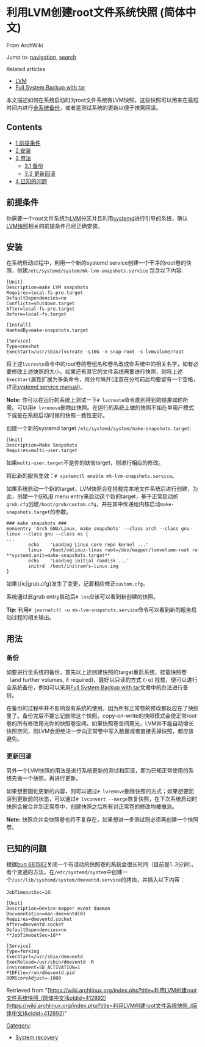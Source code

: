 # 利用LVM创建root文件系统快照 (简体中文)

From ArchWiki

Jump to: [navigation](#column-one), [search](#searchInput)

Related articles

*   [LVM](/index.php/LVM "LVM")
*   [Full System Backup with tar](/index.php/Full_System_Backup_with_tar "Full System Backup with tar")

本文描述如何在系统启动时为root文件系统做LVM快照，这些快照可以用来在最短时间内进行[全系统备份](/index.php/Full_System_Backup_with_tar "Full System Backup with tar")，或者是测试系统的更新以便于按需回滚。

## Contents

*   [1 前提条件](#.E5.89.8D.E6.8F.90.E6.9D.A1.E4.BB.B6)
*   [2 安装](#.E5.AE.89.E8.A3.85)
*   [3 用法](#.E7.94.A8.E6.B3.95)
    *   [3.1 备份](#.E5.A4.87.E4.BB.BD)
    *   [3.2 更新回滚](#.E6.9B.B4.E6.96.B0.E5.9B.9E.E6.BB.9A)
*   [4 已知的问题](#.E5.B7.B2.E7.9F.A5.E7.9A.84.E9.97.AE.E9.A2.98)

## 前提条件

你需要一个root文件系统为[LVM](/index.php/LVM "LVM")分区并且利用[systemd](/index.php/Systemd "Systemd")进行引导的系统，确认[LVM快照](/index.php/LVM#Snapshots "LVM")相关的前提条件已经正确安装。

## 安装

在系统启动过程中，利用一个新的systemd service创建一个干净的root卷的快照，创建`/etc/systemd/system/mk-lvm-snapshots.service` 包含以下内容:

```
[Unit]
Description=make LVM snapshots
Requires=local-fs-pre.target
DefaultDependencies=no
Conflicts=shutdown.target
After=local-fs-pre.target
Before=local-fs.target

[Install]
WantedBy=make-snapshots.target

[Service]
Type=oneshot
ExecStart=/usr/sbin/lvcreate -L10G -n snap-root -s lvmvolume/root
```

将上述`lvcreate`命令中的root卷的卷组名和卷名改成你系统中的相关名字，如有必要修改上述快照的大小。如果还有其它的文件系统需要进行快照，则将上述`ExecStart`属性扩展为多条命令，用分号隔开(注意在分号前后均要留有一个空格，详见[systemd service manual](http://www.freedesktop.org/software/systemd/man/systemd.service.html#Command%20lines))。

**Note:** 你可以在运行的系统上测试一下`# lvcreate`命令直到得到的结果如你所需。可以用`# lvremove`删除此快照。在运行的系统上做的快照不如在单用户模式下或是在系统启动时做的快照一致性更好。

创建一个新的systemd target `/etc/systemd/system/make-snapshots.target`:

```
[Unit]
Description=Make Snapshots
Requires=multi-user.target
```

如果`multi-user.target`不是你的缺省target，则进行相应的修改。

将此新的服务生效：`# systemctl enable mk-lvm-snapshots.service`。

如果系统启动一个新的target，LVM快照会在挂载完本地文件系统后进行创建，为此，创建一个[GRUB](/index.php/GRUB "GRUB") menu entry来启动这个新的target，基于正常启动的`grub.cfg`创建`/boot/grub/custom.cfg`，并在其中传递给内核启动`make-snapshots.target`的参数。

```
### make snapshots ###
menuentry 'Arch GNU/Linux, make snapshots' --class arch --class gnu-linux --class gnu --class os {
...
        echo    'Loading Linux core repo kernel ...'
        linux   /boot/vmlinuz-linux root=/dev/mapper/lvmvolume-root ro **systemd.unit=make-snapshots.target**
        echo    'Loading initial ramdisk ...'
        initrd  /boot/initramfs-linux.img
} 
```

如果{{ic|grub.cfg}发生了变更，记着相应修正`custom.cfg`。

系统通过此grub entry启动后`# lvs`应该可以看到新创建的快照。

**Tip:** 利用`# journalctl -u mk-lvm-snapshots.service`命令可以看到新的服务启动过程的相关输出。

## 用法

### 备份

如要进行全系统的备份，首先以上述创建快照的target重启系统，挂载快照卷（and further volumes, if required)，最好以只读的方式 (<tt>-o</tt>) 挂载，便可以进行全系统备份，例如可以采用[Full System Backup with tar](/index.php/Full_System_Backup_with_tar "Full System Backup with tar")文章中的办法进行备份。

在备份的过程中并不影响现有系统的使用，因为所有正常卷的修改都反应在了快照里了。备份完后不要忘记删除这个快照，copy-on-write的快照模式会使正常root卷的所有修改用光你的快照卷空间。如果快照卷空间用光，LVM并不能自动增长快照空间，则LVM会拒绝进一步向正常卷中写入数据或者直接丢掉快照，都应该避免。

### 更新回滚

另外一个LVM快照的用法是进行系统更新的测试和回滚，即为已知正常使用的系统先做一个快照，再进行更新。

如果想要固化更新的内容，则可以通过`# lvremove`删除快照的方式；如果想要回滚到更新前的状态，可以通过`# lvconvert --merge`恢复快照，在下次系统启动时快照会被合并到正常卷中，创建快照之后所有对正常卷的修改均被撤消。

**Note:** 快照合并会快照卷也将不复存在，如果想进一步测试则必须再创建一个快照卷。

## 已知的问题

根据[bug 681582](https://bugzilla.redhat.com/show_bug.cgi?id=681582)关闭一个有活动的快照卷的系统会很长时间（目前是1..3分钟）。有个变通的方法，在`/etc/systemd/system`中创建一个`/usr/lib/systemd/system/dmeventd.service`的拷由，并插入以下内容：

`JobTimeoutSec=10`:

```
[Unit]
Description=Device-mapper event daemon
Documentation=man:dmeventd(8)
Requires=dmeventd.socket
After=dmeventd.socket
DefaultDependencies=no
**JobTimeoutSec=10**

[Service]
Type=forking
ExecStart=/usr/sbin/dmeventd
ExecReload=/usr/sbin/dmeventd -R
Environment=SD_ACTIVATION=1
PIDFile=/run/dmeventd.pid
OOMScoreAdjust=-1000
```

Retrieved from "[https://wiki.archlinux.org/index.php?title=利用LVM创建root文件系统快照_(简体中文)&oldid=412892](https://wiki.archlinux.org/index.php?title=利用LVM创建root文件系统快照_(简体中文)&oldid=412892)"

[Category](/index.php/Special:Categories "Special:Categories"):

*   [System recovery](/index.php/Category:System_recovery "Category:System recovery")